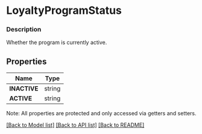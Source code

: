 # LoyaltyProgramStatus

### Description

Whether the program is currently active.

## Properties
Name | Type
------------ | -------------
**INACTIVE** | string
**ACTIVE** | string

Note: All properties are protected and only accessed via getters and setters.

[[Back to Model list]](../../README.md#documentation-for-models) [[Back to API list]](../../README.md#documentation-for-api-endpoints) [[Back to README]](../../README.md)

